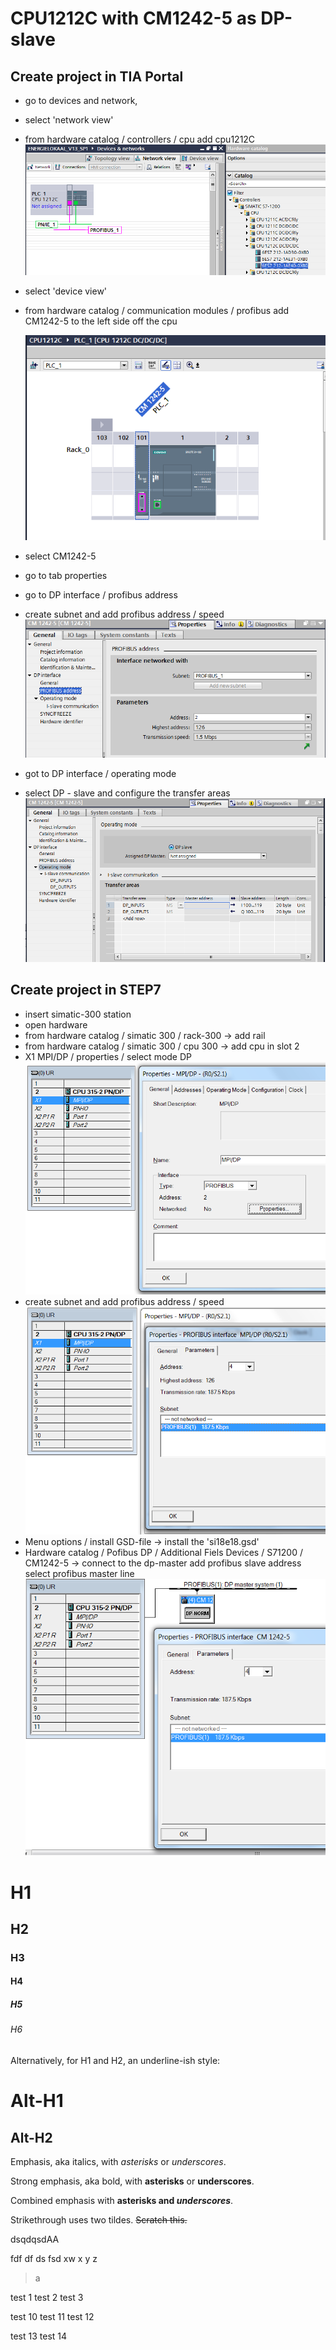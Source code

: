 # CPU1212C with CM1242-5 as DP-slave

## Create project in TIA Portal

* go to devices and network,
* select 'network view'
* from hardware catalog / controllers / cpu add cpu1212C
  ![alt text](Images/addCpu.png?raw=true "add cpu")


* select 'device view'
* from hardware catalog / communication modules / profibus add CM1242-5 to the left side off the cpu

  ![alt text](Images/deviceView.png?raw=true "")
* select CM1242-5
* go to tab properties
* go to DP interface / profibus address
* create subnet and add profibus address / speed
  ![alt text](Images/profibusAddress.png?raw=true "")
* got to DP interface / operating mode
* select DP - slave and configure the transfer areas
  ![alt text](Images/OperatingMode.png?raw=true "")


## Create project in STEP7

* insert simatic-300 station
* open hardware
* from hardware catalog / simatic 300 / rack-300 -> add rail
* from hardware catalog / simatic 300 / cpu 300 -> add cpu in slot 2
* X1 MPI/DP / properties / select mode DP
![alt text](Images/Step7_hw1.png?raw=true "")
* create subnet and add profibus address / speed
![alt text](Images/Step7_hw2.png?raw=true "")
* Menu options / install GSD-file -> install the 'si18e18.gsd'
* Hardware catalog / Pofibus DP / Additional Fiels Devices / S71200 / CM1242-5 -> connect to the dp-master add profibus slave address select profibus master line
![alt text](Images/Step7_hw3.png?raw=true "")










# H1
## H2
### H3
#### H4
##### H5
###### H6

Alternatively, for H1 and H2, an underline-ish style:

Alt-H1
======

Alt-H2
------

Emphasis, aka italics, with *asterisks* or _underscores_.

Strong emphasis, aka bold, with **asterisks** or __underscores__.

Combined emphasis with **asterisks and _underscores_**.

Strikethrough uses two tildes. ~~Scratch this.~~


dsqdqsdAA

fdf
df
ds
fsd
xw
x
y
z
>a

test 1
test 2
test 3

test 10
test 11
test 12

test 13
test 14
